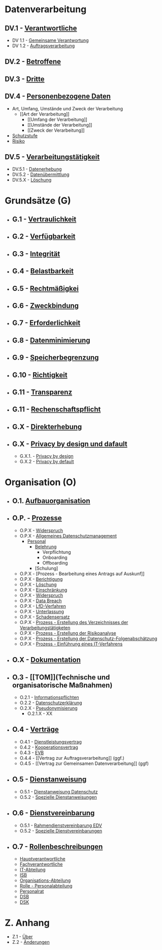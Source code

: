 
# Datenverarbeitung

## DV.1 - [Verantwortliche](verantwortliche/index.md)

- DV 1.1 - [Gemeinsame Verantwortung](gemeinsame-verantwortung/index.md)
- DV 1.2 - [Auftragsverarbeitung](auftragsverarbeitung/index.md)
		
## DV.2 - [Betroffene](betroffene/index.md)
## DV.3 - [Dritte](dritte/index.md)
## DV.4 - [Personenbezogene Daten](personenbezogene-daten/index.md)
- Art, Umfang, Umstände und Zweck der Verarbeitung
	- [[Art der Verarbeitung]]
		- [[Umfang der Verarbeitung]]
		- [[Umstände der Verarbeitung]]
		- [[Zweck der Verarbeitung]]
- [Schutzstufe](schutzstufe/index.md)
- [Risiko](risiko/index.md)

## DV.5 - [Verarbeitungstätigkeit](verarbeitungstaetigkeit/index.md)
- DV.5.1 - [Datenerhebung](datenerhebung/index.md)
- DV.5.2 - [Datenübermittlung](datenuebermittlung/index.md)
- DV.5.X - [Löschung](loeschung/index.md)


# Grundsätze (G)
- ## G.1 - [Vertraulichkeit](vertraulichkeit/index.md)
- ## G.2 - [Verfügbarkeit](verfuegbarkeit/index.md)
- ## G.3 - [Integrität](integritaet/index.de)
- ## G.4 - [Belastbarkeit](belastbarkeit/index.de)
- ## G.5 - [Rechtmäßigkei](rechtmaessigkeit/index.de)
- ## G.6 - [Zweckbindung](zweckbindung/index.de)
- ## G.7 - [Erforderlichkeit](erforderlichkeit/indx.de)
- ## G.8 - [Datenminimierung](datenminimierung/index.de)
- ## G.9 - [Speicherbegrenzung](speicherbegrenzung/index.de)
- ## G.10 - [Richtigkeit](richtigkeit/index.de)
- ## G.11 - [Transparenz](transparenz/index.de)
- ## G.11 - [Rechenschaftspflicht](rechenschaftspflicht/index.de)
- ## G.X - [Direkterhebung](direkterhebung/index.de)
- ## G.X - [Privacy by design und dafault](privacybydesignanddefault/index.de)
	- G.X.1. - [Privacy by design](privacybydesign/index.de)
	- G.X.2 - [Privacy by default](privacybydefault/index.de)


# Organisation (O)
- ## O.1. [Aufbauorganisation](aufbauorganiation/index.de)
- ## O.P. - [Prozesse](prozesse/index.de)
	- O.P.X - [Widerspruch](widerspruch/index.de)
	- O.P.X - [Allgemeines Datenschutzmanagement](allgemeines-datenschutzmanagement/index.de)
		- [Personal](personal/index.de)
			- [Belehrung](belehrung/index.de)
				- Verpflichtung
				- Onboarding
				- Offboarding
			- [Schulung]
	- O.P.X - [Prozess - Bearbeitung eines Antrags auf Auskunf]]
	- O.P.X - [Berichtigung](berichtigung/index.de)
	- O.P.X - [Löschung](loeschung/index.de)
	- O.P.X - [Einschränkung](einschraenkung.index.de)
	- O.P.X - [Widerspruch](widerspruch/index.de)
	- O.P.X - [Data Breach](data-breach/index.de)
	- O.P.X - [LfD-Verfahren](lfd-verfahren)
	- O.P.X - [Unterlassung](unterlassung/index.de)
	- O.P.X - [Schadensersatz](schadensersatz/index.de)
	- O.P.X - [Prozess - Erstellung des Verzeichnisses der Verarbeitungstätigketen](prozess-vvt-erstellung/index.de)
	- O.P.X - [Prozess - Erstellung der Risikoanalyse](prozess-risikoanalyse/index.de)
	- O.P.X - [Prozess - Erstellung der Datenschutz-Folgenabschätzung](prozess-dsfa/index.de)
	- O.P.X - [Prozess - Einführung eines IT-Verfahrens](einfuehrung-it-verfahren/index.de)
- ## O.X - [Dokumentation](dokumentation/index.de) 
- ## O.3 - [[TOM]](Technische und organisatorische Maßnahmen)
	- O.2.1 - [Informationspflichten](informationspflichten/index.de)
	- O.2.2 - [Datenschutzerklärung](datenschutzerklaerungen/index.de)
	- O.2.X - [Pseudonymisierung](pseudonymisierung/index.de)
		- O.2.1.X - XX
- ## O.4 - [Verträge](vertraege/index.de)
	- O.4.1 - [Dienstleistungsvertrag](dienstleistungsvertrag/index.de)
	- 0.4.2 - [Kooperationsvertrag](kooperationsvertrag/index.de)
	- 0.4.3 - [EVB](evb-it/index.de)
	- O.4.4 - [[Vertrag zur Auftragsverarbeitung]] (ggf.)
	- O.4.5 - [[Vertrag zur Gemeinsamen Datenverarbeitung]] (ggf)
- ## O.5 - [Dienstanweisung](/dienstanweisung/index.md)
	- O.5.1 - [Dienstanweisung Datenschutz](dienstanweisung-datenschutz.index)
	- O.5.2 - [Spezielle Dienstanweisungen](spezielle-dienstanweisungen/index.md)
- ## O.6 - [Dienstvereinbarung](dienstvereinbarung/index.md)
	- O.5.1 - [Rahmendienstvereinbarung EDV](rahmendienstvereinbarung-edv/index.md)
	- O.5.2 - [Spezielle Dienstvereinbarungen](spezielle/dienstvereinbarungen/index.md)
- ## O.7 - [Rollenbeschreibungen](rollenbeschreibungen/index.md)
	- [Hauptverantwortliche](hauptverantwortliche/index.md)
	- [Fachverantwortliche](fachverantwortliche/index.md)
	- [IT-Abteilung](it-abteilung/index.md)
	- [ISB](isb/index.md)
	- [Organisations-Abteilung](organisationsabteilung/index.md)
	- [Rolle - Personalabteilung](rolle-personalabteilung/index.md)
	- [Personalrat](personalrat/index.md)
	- [DSB](dsb-index.md)
	- [DSK](dsk/index.md)

# Z. Anhang
- Z.1 - [Über](ueber/index.md)
- Z.2 - [Änderungen](aenderungen/index.md)
